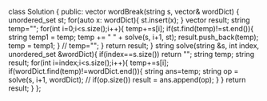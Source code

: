 class Solution {
public:
vector<string> wordBreak(string s, vector<string>& wordDict) {
unordered_set<string> st;
for(auto x: wordDict){
st.insert(x);
}
vector<string> result;
string temp="";
for(int i=0;i<s.size();i++){
temp+=s[i];
if(st.find(temp)!=st.end()){
string temp1 = temp;
temp += " " + solve(s, i+1, st);
result.push_back(temp);
temp = temp1;
}
// temp="";
}
return result;
}
string solve(string &s, int index, unordered_set<string> &wordDict){
if(index==s.size()) return "";
string temp;
string result;
for(int i=index;i<s.size();i++){
temp+=s[i];
if(wordDict.find(temp)!=wordDict.end()){
string ans=temp;
string op = solve(s, i+1, wordDict);
// if(op.size())
result = ans.append(op);
}
}
return result;
}
};